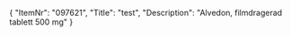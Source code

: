 {
  "ItemNr": "097621",
  "Title": "test",
  "Description": "Alvedon, filmdragerad tablett 500 mg"
}
